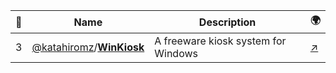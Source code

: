 |:star2: | Name | Description | 🌍|
|---|---|---|---|
|3|[@katahiromz](https://github.com/katahiromz)/[**WinKiosk**](https://github.com/katahiromz/WinKiosk)|A freeware kiosk system for Windows|[:arrow_upper_right:](https://katahiromz.web.fc2.com/kiosk/en)|

